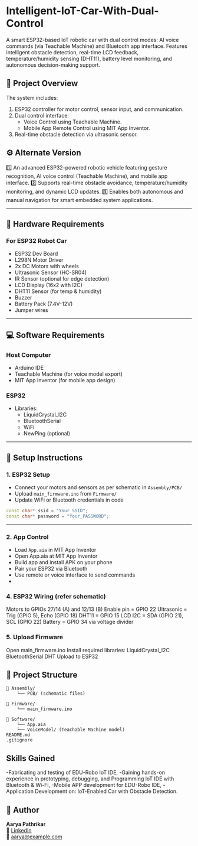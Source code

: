 # Intelligent-IoT-Car-With-Dual-Control
A smart ESP32-based IoT robotic car with dual control modes: AI voice commands (via Teachable Machine) and Bluetooth app interface. Features intelligent obstacle detection, real-time LCD feedback, temperature/humidity sensing (DHT11), battery level monitoring, and autonomous decision-making support.

## 📌 Project Overview

The system includes:
1. ESP32 controller for motor control, sensor input, and communication.
2. Dual control interface:
   - Voice Control using Teachable Machine.
   - Mobile App Remote Control using MIT App Inventor.
3. Real-time obstacle detection via ultrasonic sensor.

## ⚙️ Alternate Version 
1️⃣ An advanced ESP32-powered robotic vehicle featuring gesture recognition, AI voice control (Teachable Machine), and mobile app interface.
2️⃣ Supports real-time obstacle avoidance, temperature/humidity monitoring, and dynamic LCD updates.
3️⃣ Enables both autonomous and manual navigation for smart embedded system applications.

---

## 🧰 Hardware Requirements

### For ESP32 Robot Car
- ESP32 Dev Board
- L298N Motor Driver
- 2x DC Motors with wheels
- Ultrasonic Sensor (HC-SR04)
- IR Sensor (optional for edge detection)
- LCD Display (16x2 with I2C)
- DHT11 Sensor (for temp & humidity)
- Buzzer
- Battery Pack (7.4V-12V)
- Jumper wires

---

## 💻 Software Requirements

### Host Computer
- Arduino IDE
- Teachable Machine (for voice model export)
- MIT App Inventor (for mobile app design)

### ESP32
- Libraries:
  - LiquidCrystal_I2C
  - BluetoothSerial
  - WiFi
  - NewPing (optional)

---

## 🚀 Setup Instructions

### 1. ESP32 Setup

- Connect your motors and sensors as per schematic in `Assembly/PCB/`
- Upload `main_firmware.ino` from `Firmware/`
- Update WiFi or Bluetooth credentials in code

```cpp
const char* ssid = "Your_SSID";
const char* password = "Your_PASSWORD";
```

---

### 2. App Control

- Load `App.aia` in MIT App Inventor
- Open App.aia at MIT App Inventor
- Build app and install APK on your phone
- Pair your ESP32 via Bluetooth
- Use remote or voice interface to send commands
- 

### 4. ESP32 Wiring (refer schematic)

Motors to GPIOs 27/14 (A) and 12/13 (B)
Enable pin = GPIO 22
Ultrasonic = Trig (GPIO 5),
Echo (GPIO 18)
DHT11 = GPIO 15
LCD I2C = SDA (GPIO 21),
SCL (GPIO 22)
Battery = GPIO 34 via voltage divider

### 5. Upload Firmware

Open main_firmware.ino
Install required libraries:
LiquidCrystal_I2C
BluetoothSerial
DHT
Upload to ESP32


## 📂 Project Structure

```
📁 Assembly/
    └── PCB/ (schematic files)

📁 Firmware/
    └── main_firmware.ino

📁 Software/
    └── App.aia
    └── VoiceModel/ (Teachable Machine model)
README.md
.gitignore
```
## Skills Gained

-Fabricating and testing of EDU-Robo IoT IDE,
-Gaining hands-on experience in prototyping, debugging, and Programming loT IDE with Bluetooth & Wi-Fi,
-Mobile APP development for EDU-Robo IDE,
-Application Development on: loT-Enabled Car with Obstacle Detection.


## 👤 Author

**Aarya Pathrikar**  
🔗 [LinkedIn](https://linkedin.com)  
📧 aarya@example.com
